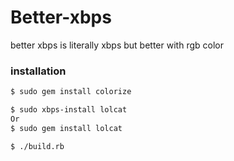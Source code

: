 # Better-xbps
better xbps is literally xbps but better with rgb color 

### installation
```sh
$ sudo gem install colorize
```
```sh
$ sudo xbps-install lolcat
Or
$ sudo gem install lolcat
```
```sh
$ ./build.rb
```
